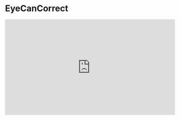# EyeCanCorrect
<p align="center">
<iframe width="560" height="315" src="https://youtu.be/jfJ1r8vzGCE" title="EyeSayCorrect Demo" frameborder="0" allow="accelerometer; autoplay; clipboard-write; encrypted-media; gyroscope; picture-in-picture" allowfullscreen></iframe>
</p>
